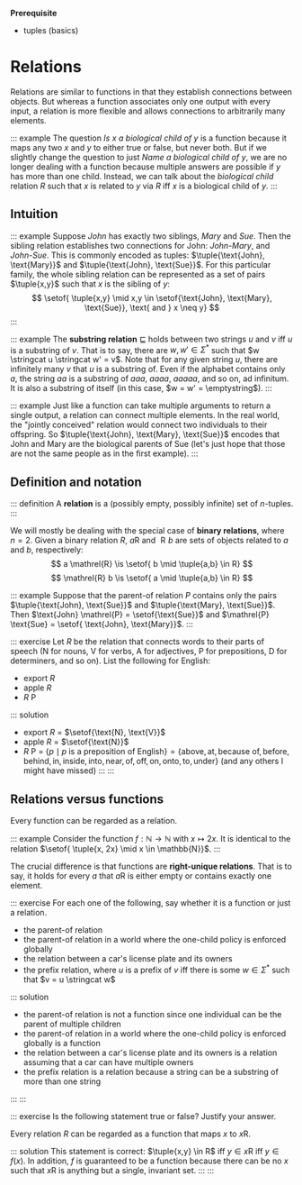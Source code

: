**Prerequisite**

- tuples (basics)

# Relations

Relations are similar to functions in that they establish connections between objects.
But whereas a function associates only one output with every input, a relation is more flexible and allows connections to arbitrarily many elements.

::: example
The question *Is $x$ a biological child of $y$* is a function because it maps any two $x$ and $y$ to either true or false, but never both.
But if we slightly change the question to just *Name a biological child of $y$*, we are no longer dealing with a function because multiple answers are possible if $y$ has more than one child.
Instead, we can talk about the *biological child* relation $R$ such that $x$ is related to $y$ via $R$ iff $x$ is a biological child of $y$.
:::

## Intuition

::: example
Suppose *John* has exactly two siblings, *Mary* and *Sue*.
Then the sibling relation establishes two connections for John: *John*-*Mary*, and *John*-*Sue*.
This is commonly encoded as tuples: $\tuple{\text{John}, \text{Mary}}$ and $\tuple{\text{John}, \text{Sue}}$.
For this particular family, the whole sibling relation can be represented as a set of pairs $\tuple{x,y}$ such that $x$ is the sibling of $y$:
$$
\setof{ \tuple{x,y} \mid x,y \in \setof{\text{John}, \text{Mary}, \text{Sue}}, \text{ and } x \neq y}
$$
:::

::: example
The **substring relation** $\sqsubseteq$ holds between two strings $u$ and $v$ iff $u$ is a substring of $v$.
That is to say, there are $w, w' \in \Sigma^*$ such that $w \stringcat u \stringcat w' = v$.
Note that for any given string $u$, there are infinitely many $v$ that $u$ is a substring of.
Even if the alphabet contains only $a$, the string $aa$ is a substring of $aaa$, $aaaa$, $aaaaa$, and so on, ad infinitum.
It is also a substring of itself (in this case, $w = w' = \emptystring$).
:::

::: example
Just like a function can take multiple arguments to return a single output, a relation can connect multiple elements.
In the real world, the "jointly conceived" relation would connect two individuals to their offspring.
So $\tuple{\text{John}, \text{Mary}, \text{Sue}}$ encodes that John and Mary are the biological parents of Sue (let's just hope that those are not the same people as in the first example).
:::

## Definition and notation

::: definition
A **relation** is a (possibly empty, possibly infinite) set of $n$-tuples.
:::

We will mostly be dealing with the special case of **binary relations**, where $n = 2$.
Given a binary relation $R$, $a \mathrel{R}$ and $\mathrel{R} b$ are sets of objects related to $a$ and $b$, respectively:
$$
a \mathrel{R} \is \setof{ b \mid \tuple{a,b} \in R}
$$
$$
\mathrel{R} b \is \setof{ a \mid \tuple{a,b} \in R}
$$

::: example
Suppose that the parent-of relation $P$ contains only the pairs
$\tuple{\text{John}, \text{Sue}}$
and
$\tuple{\text{Mary}, \text{Sue}}$.
Then $\text{John} \mathrel{P} = \setof{\text{Sue}}$ and $\mathrel{P} \text{Sue} = \setof{ \text{John}, \text{Mary}}$.
:::

::: exercise
Let $R$ be the relation that connects words to their parts of speech (N for nouns, V for verbs, A for adjectives, P for prepositions, D for determiners, and so on).
List the following for English:


- export $R$
- apple $R$
- $R$ P

::: solution

- export $R$ = $\setof{\text{N}, \text{V}}$
- apple $R$ = $\setof{\text{N}}$
- $R$ P = $\{ p \mid p \text{ is a preposition of English} \} = \{ \text{above}, \text{at}, \text{because of}, \text{before}, \text{behind}, \text{in}, \text{inside}, \text{into}, \text{near}, \text{of}, \text{off}, \text{on}, \text{onto}, \text{to}, \text{under} \}$ (and any others I might have missed)
:::
:::

## Relations versus functions

Every function can be regarded as a relation.

::: example
Consider the function $f: \mathbb{N} \rightarrow \mathbb{N}$ with $x \mapsto 2x$.
It is identical to the relation $\setof{ \tuple{x, 2x} \mid x \in \mathbb{N}}$.
:::

The crucial difference is that functions are **right-unique relations**.
That is to say, it holds for every $a$ that $a \mathrel{R}$ is either empty or contains exactly one element.

::: exercise
For each one of the following, say whether it is a function or just a relation.


- the parent-of relation
- the parent-of relation in a world where the one-child policy is enforced globally
- the relation between a car's license plate and its owners
- the prefix relation, where $u$ is a prefix of $v$ iff there is some $w \in \Sigma^*$ such that $v = u \stringcat w$

::: solution

- the parent-of relation is not a function since one individual can be the parent of multiple children
- the parent-of relation in a world where the one-child policy is enforced globally is a function
- the relation between a car's license plate and its owners is a relation assuming that a car can have multiple owners
- the prefix relation is a relation because a string can be a substring of more than one string

:::
:::

::: exercise
Is the following statement true or false?
Justify your answer.


Every relation $R$ can be regarded as a function that maps $x$ to $x \mathrel{R}$.

::: solution
This statement is correct: $\tuple{x,y} \in R$ iff $y \in x \mathrel{R}$ iff $y \in f(x)$.
In addition, $f$ is guaranteed to be a function because there can be no $x$ such that $x \mathrel{R}$ is anything but a single, invariant set.
:::
:::

